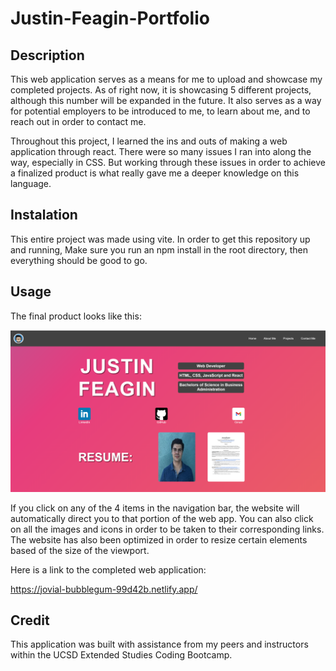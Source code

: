 # Justin-Feagin-Portfolio

## Description

This web application serves as a means for me to upload and showcase my completed projects. As of right now, it is showcasing 5 different projects, although this number will be expanded in the future. It also serves as a way for potential employers to be introduced to me, to learn about me, and to reach out in order to contact me.

Throughout this project, I learned the ins and outs of making a web application through react. There were so many issues I ran into along the way, especially in CSS. But working through these issues in order to achieve a finalized product is what really gave me a deeper knowledge on this language.

## Instalation

This entire project was made using vite. In order to get this repository up and running, Make sure you run an npm install in the root directory, then everything should be good to go.

## Usage

The final product looks like this:

<img src="./src/assets/Portfolio.png">

If you click on any of the 4 items in the navigation bar, the website will automatically direct you to that portion of the web app. You can also click on all the images and icons in order to be taken to their corresponding links. The website has also been optimized in order to resize certain elements based of the size of the viewport.

Here is a link to the completed web application: 

https://jovial-bubblegum-99d42b.netlify.app/

## Credit

This application was built with assistance from my peers and instructors within the UCSD Extended Studies Coding Bootcamp.